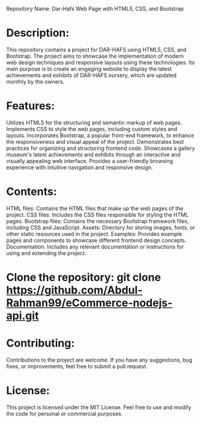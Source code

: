Repository Name: Dar-Hafs Web Page with HTML5, CSS, and Bootstrap

# Description:
This repository contains a project for DAR-HAFS using HTML5, CSS, and Bootstrap. The project aims to showcase the implementation of modern web design techniques and responsive layouts using these technologies. Its main purpose is to create an engaging website to display the latest achievements and exhibits of DAR-HAFS nursery, which are updated monthly by the owners.

# Features:

Utilizes HTML5 for the structuring and semantic markup of web pages.
Implements CSS to style the web pages, including custom styles and layouts.
Incorporates Bootstrap, a popular front-end framework, to enhance the responsiveness and visual appeal of the project.
Demonstrates best practices for organizing and structuring frontend code.
Showcases a gallery museum's latest achievements and exhibits through an interactive and visually appealing web interface.
Provides a user-friendly browsing experience with intuitive navigation and responsive design.

# Contents:

HTML files: Contains the HTML files that make up the web pages of the project.
CSS files: Includes the CSS files responsible for styling the HTML pages.
Bootstrap files: Contains the necessary Bootstrap framework files, including CSS and JavaScript.
Assets: Directory for storing images, fonts, or other static resources used in the project.
Examples: Provides example pages and components to showcase different frontend design concepts.
Documentation: Includes any relevant documentation or instructions for using and extending the project.

# Clone the repository: git clone https://github.com/Abdul-Rahman99/eCommerce-nodejs-api.git

# Contributing:

Contributions to the project are welcome. If you have any suggestions, bug fixes, or improvements, feel free to submit a pull request.

# License:

This project is licensed under the MIT License. Feel free to use and modify the code for personal or commercial purposes.
